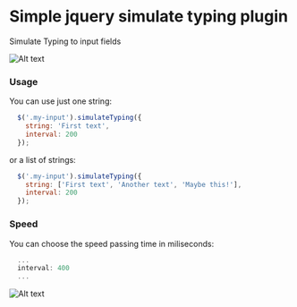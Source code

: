 Simple jquery simulate typing plugin
===============

Simulate Typing to input fields

![Alt text](/../master/img/gif_typing.gif?raw=true "Simulate Typing")


### Usage
You can use just one string:

```javascript
  $('.my-input').simulateTyping({
    string: 'First text',
    interval: 200
  });
```

or a list of strings:

```javascript
  $('.my-input').simulateTyping({
    string: ['First text', 'Another text', 'Maybe this!'],
    interval: 200
  });
```

### Speed
You can choose the speed passing time in miliseconds:
```javascript
  ...
  interval: 400 
  ...
```
![Alt text](/../master/img/gif_typing2.gif?raw=true "Simulate Typing 2")


